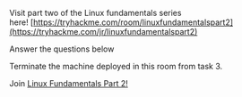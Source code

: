 Visit part two of the Linux fundamentals series here! [https://tryhackme.com/room/linuxfundamentalspart2](https://tryhackme.com/jr/linuxfundamentalspart2)

Answer the questions below

Terminate the machine deployed in this room from task 3. 

Join [Linux Fundamentals Part 2!](https://tryhackme.com/jr/linuxfundamentalspart2)
